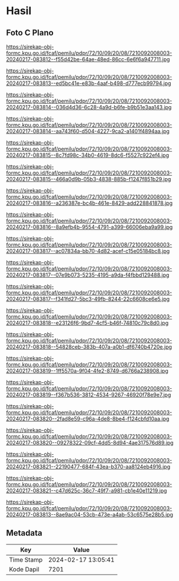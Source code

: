 # Hasil

## Foto C Plano

https://sirekap-obj-formc.kpu.go.id/fcaf/pemilu/pdpr/72/10/09/20/08/7210092008003-20240217-083812--f55d42be-64ae-48ed-86cc-6e6f6a947711.jpg

https://sirekap-obj-formc.kpu.go.id/fcaf/pemilu/pdpr/72/10/09/20/08/7210092008003-20240217-083813--ed5bc41e-e83b-4aaf-b498-d777ecb99794.jpg

https://sirekap-obj-formc.kpu.go.id/fcaf/pemilu/pdpr/72/10/09/20/08/7210092008003-20240217-083814--036d4d36-6c28-4a9d-b6fe-b9b51e3aa143.jpg

https://sirekap-obj-formc.kpu.go.id/fcaf/pemilu/pdpr/72/10/09/20/08/7210092008003-20240217-083814--aa743f60-d504-4227-9ca2-a1401f4894aa.jpg

https://sirekap-obj-formc.kpu.go.id/fcaf/pemilu/pdpr/72/10/09/20/08/7210092008003-20240217-083815--8c7fd98c-34b0-4619-8dc6-f5527c922ef4.jpg

https://sirekap-obj-formc.kpu.go.id/fcaf/pemilu/pdpr/72/10/09/20/08/7210092008003-20240217-083815--466a0d9b-05b3-4838-885b-f1247f851b29.jpg

https://sirekap-obj-formc.kpu.go.id/fcaf/pemilu/pdpr/72/10/09/20/08/7210092008003-20240217-083816--a236387e-bc4b-461e-8429-add228841878.jpg

https://sirekap-obj-formc.kpu.go.id/fcaf/pemilu/pdpr/72/10/09/20/08/7210092008003-20240217-083816--8a9efb4b-9554-4791-a399-66006eba9a99.jpg

https://sirekap-obj-formc.kpu.go.id/fcaf/pemilu/pdpr/72/10/09/20/08/7210092008003-20240217-083817--ac07834a-bb70-4d82-acef-c15e05184bc8.jpg

https://sirekap-obj-formc.kpu.go.id/fcaf/pemilu/pdpr/72/10/09/20/08/7210092008003-20240217-083817--07e9b073-5235-4195-a9da-f4fbbd129488.jpg

https://sirekap-obj-formc.kpu.go.id/fcaf/pemilu/pdpr/72/10/09/20/08/7210092008003-20240217-083817--f341fd27-5bc3-49fb-8244-22c6608ce6e5.jpg

https://sirekap-obj-formc.kpu.go.id/fcaf/pemilu/pdpr/72/10/09/20/08/7210092008003-20240217-083818--e23126f6-9bd7-4cf5-b46f-74810c79c8d0.jpg

https://sirekap-obj-formc.kpu.go.id/fcaf/pemilu/pdpr/72/10/09/20/08/7210092008003-20240217-083818--54828ceb-383b-407a-a0b1-df6740b4720e.jpg

https://sirekap-obj-formc.kpu.go.id/fcaf/pemilu/pdpr/72/10/09/20/08/7210092008003-20240217-083819--1ff5570a-9f04-4fe2-8749-d6766a238908.jpg

https://sirekap-obj-formc.kpu.go.id/fcaf/pemilu/pdpr/72/10/09/20/08/7210092008003-20240217-083819--f367b536-3812-4534-9267-46920f78e9e7.jpg

https://sirekap-obj-formc.kpu.go.id/fcaf/pemilu/pdpr/72/10/09/20/08/7210092008003-20240217-083820--2fad8e59-c96a-4de8-8be4-f124cbfd10aa.jpg

https://sirekap-obj-formc.kpu.go.id/fcaf/pemilu/pdpr/72/10/09/20/08/7210092008003-20240217-083820--09278322-09cf-4dd5-8d94-4ae317576d89.jpg

https://sirekap-obj-formc.kpu.go.id/fcaf/pemilu/pdpr/72/10/09/20/08/7210092008003-20240217-083821--22190477-684f-43ea-b370-aa8124eb4916.jpg

https://sirekap-obj-formc.kpu.go.id/fcaf/pemilu/pdpr/72/10/09/20/08/7210092008003-20240217-083821--c47d625c-36c7-49f7-a981-cb1e40e11219.jpg

https://sirekap-obj-formc.kpu.go.id/fcaf/pemilu/pdpr/72/10/09/20/08/7210092008003-20240217-083813--8ae9ac04-53cb-473e-a4ab-53c6575e28b5.jpg


## Metadata

| Key        | Value               |
| ---------- | ------------------- |
| Time Stamp | 2024-02-17 13:05:41 |
| Kode Dapil | 7201                |



